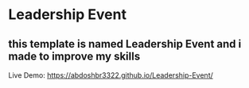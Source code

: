 # Leadership Event
this template is named Leadership Event and i made to improve my skills
----------


Live Demo: <a href="https://abdoshbr3322.github.io/Leadership-Event/">https://abdoshbr3322.github.io/Leadership-Event/</a>